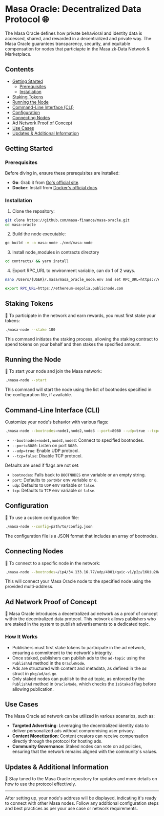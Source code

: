 # Masa Oracle: Decentralized Data Protocol 🌐

The Masa Oracle defines how private behavioral and identity data is accessed, shared, and rewarded in a decentralized and private way. The Masa Oracle guarantees transparency, security, and equitable compensation for nodes that particiapte in the Masa zk-Data Network & Marketplace.

## Contents
- [Getting Started](#getting-started)
  - [Prerequisites](#prerequisites)
  - [Installation](#installation)
- [Staking Tokens](#staking-tokens)
- [Running the Node](#running-the-node)
- [Command-Line Interface (CLI)](#command-line-interface-cli)
- [Configuration](#configuration)
- [Connecting Nodes](#connecting-nodes)
- [Ad Network Proof of Concept](#ad-network-proof-of-concept)
- [Use Cases](#use-cases)
- [Updates & Additional Information](#updates--additional-information)

## Getting Started

### Prerequisites

Before diving in, ensure these prerequisites are installed:
- **Go**: Grab it from [Go's official site](https://golang.org/dl/).
- **Docker**: Install from [Docker's official docs](https://docs.docker.com/get-docker/).

### Installation

1. Clone the repository:
```bash
git clone https://github.com/masa-finance/masa-oracle.git
cd masa-oracle
```

2. Build the node executable:
```bash
go build -v -o masa-node ./cmd/masa-node
```
3. Install node_modules in contracts directory

```bash
cd contracts/ && yarn install
```
4. Export RPC_URL to environment variable, can do 1 of 2 ways.

```bash
nano /Users/{USER}/.masa/masa_oracle_node.env and set RPC_URL=https://ethereum-sepolia.publicnode.com
```

```bash
export RPC_URL=https://ethereum-sepolia.publicnode.com
```
## Staking Tokens

🔐 To participate in the network and earn rewards, you must first stake your tokens:
```bash
./masa-node --stake 100
```
This command initiates the staking process, allowing the staking contract to spend tokens on your behalf and then stakes the specified amount.

## Running the Node

🚀 To start your node and join the Masa network:
```bash
./masa-node --start
```
This command will start the node using the list of bootnodes specified in the configuration file, if available.

## Command-Line Interface (CLI)

Customize your node's behavior with various flags:
```bash
./masa-node --bootnodes=node1,node2,node3 --port=8080 --udp=true --tcp=false
```
- `--bootnodes=node1,node2,node3`: Connect to specified bootnodes.
- `--port=8080`: Listen on port `8080`.
- `--udp=true`: Enable UDP protocol.
- `--tcp=false`: Disable TCP protocol.

Defaults are used if flags are not set:

- `bootnodes`: Falls back to `BOOTNODES` env variable or an empty string.
- `port`: Defaults to `portNbr` env variable or `0`.
- `udp`: Defaults to `UDP` env variable or `false`.
- `tcp`: Defaults to `TCP` env variable or `false`.

## Configuration

🔧 To use a custom configuration file:

```bash
./masa-node --config=path/to/config.json
```

The configuration file is a JSON format that includes an array of bootnodes.

## Connecting Nodes

🔗 To connect to a specific node in the network:
```bash
./masa-node --bootnodes=/ip4/34.133.16.77/udp/4001/quic-v1/p2p/16Uiu2HAmAEDCYv5RrbLhZRmHXGWXNuSFa7YDoC5BGeN3NtDmiZEb --port=4001 --udp=true --tcp=false
```
This will connect your Masa Oracle node to the specified node using the provided multi-address.

## Ad Network Proof of Concept

📢 Masa Oracle introduces a decentralized ad network as a proof of concept within the decentralized data protocol. This network allows publishers who are staked in the system to publish advertisements to a dedicated topic.

### How It Works

- Publishers must first stake tokens to participate in the ad network, ensuring a commitment to the network's integrity.
- Once staked, publishers can publish ads to the `ad-topic` using the `PublishAd` method in the `OracleNode`.
- Ads are structured with content and metadata, as defined in the `Ad` struct in `pkg/ad/ad.go`.
- Only staked nodes can publish to the ad topic, as enforced by the `PublishAd` method in `OracleNode`, which checks the `IsStaked` flag before allowing publication.

## Use Cases

The Masa Oracle ad network can be utilized in various scenarios, such as:

- **Targeted Advertising**: Leveraging the decentralized identity data to deliver personalized ads without compromising user privacy.
- **Content Monetization**: Content creators can receive compensation directly through the protocol for hosting ads.
- **Community Governance**: Staked nodes can vote on ad policies, ensuring that the network remains aligned with the community's values.

## Updates & Additional Information

📢 Stay tuned to the Masa Oracle repository for updates and more details on how to use the protocol effectively.

---

After setting up, your node's address will be displayed, indicating it's ready to connect with other Masa nodes. Follow any additional configuration steps and best practices as per your use case or network requirements.